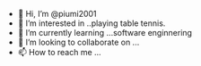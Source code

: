 - 👋 Hi, I’m @piumi2001
- 👀 I’m interested in ..playing table tennis.
- 🌱 I’m currently learning ...software enginnering 
- 💞️ I’m looking to collaborate on ...
- 📫 How to reach me ...

<!---
piumi2001/piumi2001 is a ✨ special ✨ repository because its `README.md` (this file) appears on your GitHub profile.
You can click the Preview link to take a look at your changes.
--->
